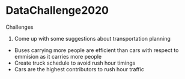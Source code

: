 # DataChallenge2020


Challenges
1) Come up with some suggestions about transportation planning
- Buses carrying more people are efficient than cars with respect to emmision as it carries more people
- Create truck schedule to avoid rush hour timings
- Cars are the highest contributors to rush hour traffic 
